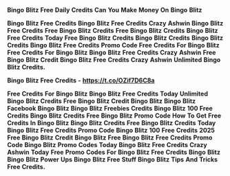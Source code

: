 <strong>Bingo</strong> <strong>Blitz</strong> <strong>Free</strong> <strong>Daily</strong> <strong>Credits</strong> <strong>Can</strong> <strong>You</strong> <strong>Make</strong> <strong>Money</strong> <strong>On</strong> <strong>Bingo</strong> <strong>Blitz</strong>

<strong>Bingo</strong> <strong>Blitz</strong> <strong>Free</strong> <strong>Credits</strong> <strong>Bingo</strong> <strong>Blitz</strong> <strong>Free</strong> <strong>Credits</strong> <strong>Crazy</strong> <strong>Ashwin</strong> <strong>Bingo</strong> <strong>Blitz</strong> <strong>Free</strong> <strong>Credits</strong> <strong>Free</strong> <strong>Bingo</strong> <strong>Blitz</strong> <strong>Credits</strong> <strong>Free</strong> <strong>Bingo</strong> <strong>Blitz</strong> <strong>Credits</strong> <strong>Bingo</strong> <strong>Blitz</strong> <strong>Free</strong> <strong>Credits</strong> <strong>Today</strong> <strong>Free</strong> <strong>Bingo</strong> <strong>Blitz</strong> <strong>Credits</strong> <strong>Bingo</strong> <strong>Blitz</strong> <strong>Credits</strong> <strong>Bingo</strong> <strong>Blitz</strong> <strong>Credits</strong> <strong>Bingo</strong> <strong>Blitz</strong> <strong>Free</strong> <strong>Credits</strong> <strong>Promo</strong> <strong>Code</strong> <strong>Free</strong> <strong>Credits</strong> <strong>For</strong> <strong>Bingo</strong> <strong>Blitz</strong> <strong>Free</strong> <strong>Credits</strong> <strong>For</strong> <strong>Bingo</strong> <strong>Blitz</strong> <strong>Bingo</strong> <strong>Blitz</strong> <strong>Free</strong> <strong>Credits</strong> <strong>Crazy</strong> <strong>Ashwin</strong> <strong>Free</strong> <strong>Bingo</strong> <strong>Blitz</strong> <strong>Credit</strong> <strong>Bingo</strong> <strong>Blitz</strong> <strong>Free</strong> <strong>Credits</strong> <strong>Crazy</strong> <strong>Ashwin</strong> <strong>Unlimited</strong> <strong>Bingo</strong> <strong>Blitz</strong> <strong>Credits.</strong>

<strong>Bingo</strong> <strong>Blitz</strong> <strong>Free</strong> <strong>Credits</strong> <strong>-</strong> <strong>https://t.co/OZif7D6C8a</strong>

<strong>Free</strong> <strong>Credits</strong> <strong>For</strong> <strong>Bingo</strong> <strong>Blitz</strong> <strong>Bingo</strong> <strong>Blitz</strong> <strong>Free</strong> <strong>Credits</strong> <strong>Today</strong> <strong>Unlimited</strong> <strong>Bingo</strong> <strong>Blitz</strong> <strong>Credits</strong> <strong>Free</strong> <strong>Bingo</strong> <strong>Blitz</strong> <strong>Credit</strong> <strong>Bingo</strong> <strong>Blitz</strong> <strong>Bingo</strong> <strong>Blitz</strong> <strong>Facebook</strong> <strong>Bingo</strong> <strong>Blitz</strong> <strong>Bingo</strong> <strong>Blitz</strong> <strong>Freebies</strong> <strong>Credits</strong> <strong>Bingo</strong> <strong>Blitz</strong> <strong>100</strong> <strong>Free</strong> <strong>Credits</strong> <strong>Bingo</strong> <strong>Blitz</strong> <strong>Credits</strong> <strong>Free</strong> <strong>Bingo</strong> <strong>Blitz</strong> <strong>Promo</strong> <strong>Code</strong> <strong>How</strong> <strong>To</strong> <strong>Get</strong> <strong>Free</strong> <strong>Credits</strong> <strong>In</strong> <strong>Bingo</strong> <strong>Blitz</strong> <strong>Bingo</strong> <strong>Blitz</strong> <strong>Credits</strong> <strong>Free</strong> <strong>Bingo</strong> <strong>Blitz</strong> <strong>Credits</strong> <strong>Today</strong> <strong>Bingo</strong> <strong>Blitz</strong> <strong>Free</strong> <strong>Credits</strong> <strong>Promo</strong> <strong>Code</strong> <strong>Bingo</strong> <strong>Blitz</strong> <strong>100</strong> <strong>Free</strong> <strong>Credits</strong> <strong>2025</strong> <strong>Free</strong> <strong>Bingo</strong> <strong>Blitz</strong> <strong>Credit</strong> <strong>Bingo</strong> <strong>Blitz</strong> <strong>Free</strong> <strong>Bingo</strong> <strong>Blitz</strong> <strong>Free</strong> <strong>Credits</strong> <strong>Promo</strong> <strong>Code</strong> <strong>Bingo</strong> <strong>Blitz</strong> <strong>Promo</strong> <strong>Codes</strong> <strong>Today</strong> <strong>Bingo</strong> <strong>Blitz</strong> <strong>Free</strong> <strong>Credits</strong> <strong>Crazy</strong> <strong>Ashwin</strong> <strong>Today</strong> <strong>Free</strong> <strong>Promo</strong> <strong>Codes</strong> <strong>For</strong> <strong>Bingo</strong> <strong>Blitz</strong> <strong>Free</strong> <strong>Credits</strong> <strong>Bingo</strong> <strong>Blitz</strong> <strong>Bingo</strong> <strong>Blitz</strong> <strong>Power</strong> <strong>Ups</strong> <strong>Bingo</strong> <strong>Blitz</strong> <strong>Free</strong> <strong>Stuff</strong> <strong>Bingo</strong> <strong>Blitz</strong> <strong>Tips</strong> <strong>And</strong> <strong>Tricks</strong> <strong>Free</strong> <strong>Credits.</strong>
